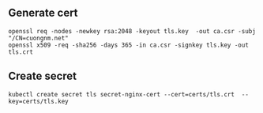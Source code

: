 ## Generate cert
    openssl req -nodes -newkey rsa:2048 -keyout tls.key  -out ca.csr -subj "/CN=cuongnm.net"
    openssl x509 -req -sha256 -days 365 -in ca.csr -signkey tls.key -out tls.crt

## Create secret
    kubectl create secret tls secret-nginx-cert --cert=certs/tls.crt  --key=certs/tls.key